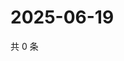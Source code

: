 # 2025-06-19

共 0 条

<!-- BEGIN ZHIHUVIDEO -->
<!-- 最后更新时间 Thu Jun 19 2025 12:20:22 GMT+0800 (China Standard Time) -->

<!-- END ZHIHUVIDEO -->
